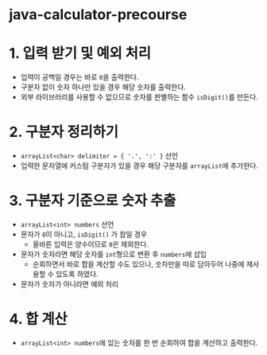 # java-calculator-precourse

# 1. 입력 받기 및 예외 처리
* 입력이 공백일 경우는 바로 `0`을 출력한다.
* 구분자 없이 숫자 하나만 있을 경우 해당 숫자를 출력한다.
* 외부 라이브러리를 사용할 수 없으므로 숫자를 판별하는 함수 `isDigit()`를 만든다.

# 2. 구분자 정리하기
* `arrayList<char> delimiter = { '.', ':' }` 선언
* 입력한 문자열에 커스텀 구분자가 있을 경우 해당 구분자를 `arrayList`에 추가한다.

# 3. 구분자 기준으로 숫자 추출
* `arrayList<int> numbers` 선언
* 문자가 `0`이 아니고, `isDigit()` 가 참일 경우
  * 올바른 입력은 양수이므로 `0`은 제외한다.
* 문자가 숫자라면 해당 숫자를 `int`형으로 변환 후 `numbers`에 삽입
  * 순회하면서 바로 합을 계산할 수도 있으나, 숫자만을 따로 담아두어 나중에 재사용할 수 있도록 하였다.
* 문자가 숫자가 아니라면 예외 처리

# 4. 합 계산
* `arrayList<int> numbers`에 있는 숫자를 한 번 순회하여 합을 계산하고 출력한다.


